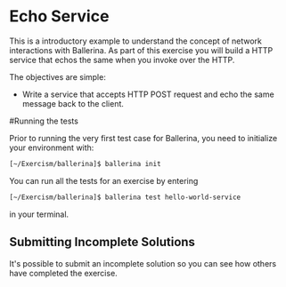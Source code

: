 # Echo Service

This is a introductory example to understand the concept of network interactions with Ballerina. As part of this 
exercise you will build a HTTP service that echos the same when you invoke over the HTTP. 


The objectives are simple:

- Write a service that accepts HTTP POST request and echo the same message back to the client. 

#Running the tests

Prior to running the very first test case for Ballerina, you need to initialize your environment with: 
```sh
[~/Exercism/ballerina]$ ballerina init
```
You can run all the tests for an exercise by entering 
```sh
[~/Exercism/ballerina]$ ballerina test hello-world-service
```

in your terminal.


## Submitting Incomplete Solutions
It's possible to submit an incomplete solution so you can see how others have completed the exercise.
